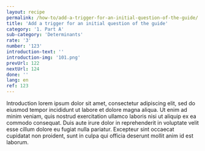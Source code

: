 ```yaml
---
layout: recipe
permalink: /how-to/add-a-trigger-for-an-initial-question-of-the-guide/
title: 'Add a trigger for an initial question of the guide'
category: '1. Part A'
sub-category: 'Determinants'
rate: '3'
number: '123'
introduction-text: ''
introduction-img: '101.png'
prevUrl: 122
nextUrl: 124
done: ''
lang: en
ref: 123
---
```


Introduction lorem ipsum dolor sit amet, consectetur adipiscing elit, sed do eiusmod tempor incididunt ut labore et dolore magna aliqua. Ut enim ad minim veniam, quis nostrud exercitation ullamco laboris nisi ut aliquip ex ea commodo consequat. Duis aute irure dolor in reprehenderit in voluptate velit esse cillum dolore eu fugiat nulla pariatur. Excepteur sint occaecat cupidatat non proident, sunt in culpa qui officia deserunt mollit anim id est laborum.

